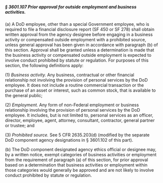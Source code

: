 ##### § 3601.107 Prior approval for outside employment and business activities. #####

(a) A DoD employee, other than a special Government employee, who is required to file a financial disclosure report (SF 450 or SF 278) shall obtain written approval from the agency designee before engaging in a business activity or compensated outside employment with a prohibited source, unless general approval has been given in accordance with paragraph (b) of this section. Approval shall be granted unless a determination is made that the business activity or compensated outside employment is expected to involve conduct prohibited by statute or regulation. For purposes of this section, the following definitions apply:

(1) *Business activity.* Any business, contractual or other financial relationship not involving the provision of personal services by the DoD employee. It does not include a routine commercial transaction or the purchase of an asset or interest, such as common stock, that is available to the general public;

(2) *Employment.* Any form of non-Federal employment or business relationship involving the provision of personal services by the DoD employee. It includes, but is not limited to, personal services as an officer, director, employee, agent, attorney, consultant, contractor, general partner or trustee; and

(3) *Prohibited source.* See 5 CFR 2635.203(d) (modified by the separate DoD component agency designations in § 3601.102 of this part).

(b) The DoD component designated agency ethics official or designee may, by a written notice, exempt categories of business activities or employment from the requirement of paragraph (a) of this section, for prior approval based on a determination that business activities or employment within those categories would generally be approved and are not likely to involve conduct prohibited by statute or regulation.